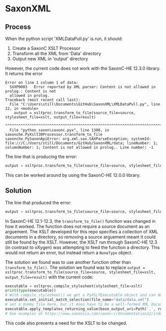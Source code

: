 # SaxonXML

## Process
When the python script 'XMLDataPull.py' is run, it should:
1. Create a SaxonC XSLT Processor
1. Transform all the XML from 'Data' directory
1. Output new XML in 'output' directory

However, the current code does not work with the SaxonC-HE 12.3.0 library. It returns the error

```
Error on line 1 column 1 of data:
  SXXP0003   Error reported by XML parser: Content is not allowed in prolog.: Content is not
  allowed in prolog.
Traceback (most recent call last):
  File "C:\Users\still\Documents\GitHub\SaxonXML\XMLDataPull.py", line 12, in <module>
    output = xsltproc.transform_to_file(source_file=source, stylesheet_file=xslt, output_file=result)
             ^^^^^^^^^^^^^^^^^^^^^^^^^^^^^^^^^^^^^^^^^^^^^^^^^^^^^^^^^^^^^^^^^^^^^^^^^^^^^^^^^^^^^^^^
  File "python_saxon\saxonc.pyx", line 1300, in saxonche.PyXslt30Processor.transform_to_file
saxonche.PySaxonApiError: org.xml.sax.SAXParseException; systemId: file:///C:/Users/still/Documents/GitHub/SaxonXML/data; lineNumber: 1; columnNumber: 1; Content is not allowed in prolog.. Line number: -1
```

The line that is producing the error: 
```python
output = xsltproc.transform_to_file(source_file=source, stylesheet_file=xslt, output_file=result)
```
This can be worked around by using the SaxonC-HE 12.0.0 library.


## Solution

The line that produced the error: 
```python
output = xsltproc.transform_to_file(source_file=source, stylesheet_file=xslt, output_file=result)
```

In SaxonC-HE 12.1-12.3, the `transform_to_file()` function was changed in how it worked. The function does not require a source document as an arguement. The XSLT developed for this repo specifies a collection of XML documents in a directory, so removing a source arguement meant it could still be found by the XSLT. However, the XSLT run through SaxonC-HE 12.3 (in contrast to oXygen) was attempting to feed the function a directory. This would not return an error, but instead return a `NoneType` object.

The solution we found was to use another function other than `transform_to_file()`. The solution we found was to replace `output = xsltproc.transform_to_file(source_file=source, stylesheet_file=xslt, output_file=result)` with the current code:
```python
executable = xsltproc.compile_stylesheet(stylesheet_file=xslt)
print(type(executable))
# With compile_stylesheet() we get a PyXSLTExecutable object and can do more with that using advanced Saxon features
executable.set_initial_match_selection(file_name="data/data.xml")
# set a dummy file here, but it does have to be a well-formed XML document
executable.apply_templates_returning_value(base_output_uri=Path('.', result, 'output').absolute().as_uri())
# See examples at https://www.saxonica.com/saxon-c/documentation12/index.html#!samples/samples_python
```
This code also prevents a need for the XSLT to be changed.

